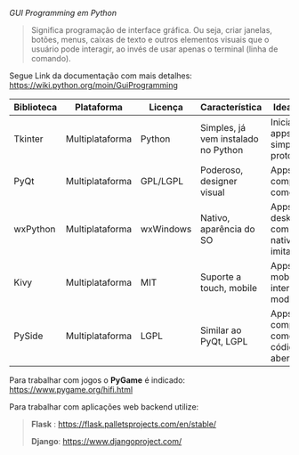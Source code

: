 
*GUI Programming em Python*

>Significa programação de interface gráfica. 
>Ou seja, criar janelas, botões, menus, caixas de texto e outros elementos visuais que o usuário pode interagir, ao 
> invés de usar apenas o terminal (linha de comando).


Segue Link da documentação com mais detalhes:  https://wiki.python.org/moin/GuiProgramming

| Biblioteca      | Plataforma      | Licença     | Característica                      | Ideal para                                 |
|-----------------|----------------|-------------|-------------------------------------|--------------------------------------------|
| Tkinter         | Multiplataforma | Python      | Simples, já vem instalado no Python | Iniciantes, apps simples, prototipos       |
| PyQt            | Multiplataforma | GPL/LGPL    | Poderoso, designer visual           | Apps complexos, comerciais                 |
| wxPython        | Multiplataforma | wxWindows   | Nativo, aparência do SO             | Apps desktop com visual nativo, imita o SO |
| Kivy            | Multiplataforma | MIT         | Suporte a touch, mobile             | Apps mobile, interfaces modernas           |
| PySide          | Multiplataforma | LGPL        | Similar ao PyQt, LGPL               | Apps complexos, comerciais, código aberto  |

Para trabalhar com jogos o **PyGame** é indicado: https://www.pygame.org/hifi.html

Para trabalhar com aplicações web backend utilize:
> **Flask** : https://flask.palletsprojects.com/en/stable/
> 
> **Django**: https://www.djangoproject.com/
